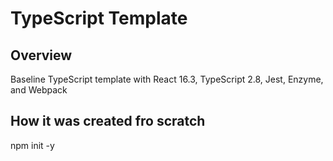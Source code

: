 # TypeScript Template

## Overview

Baseline TypeScript template with React 16.3, TypeScript 2.8, Jest, Enzyme, and Webpack

## How it was created fro scratch

npm init -y
